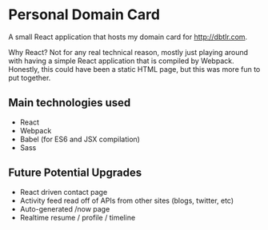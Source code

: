 # Personal Domain Card

A small React application that hosts my domain card for http://dbtlr.com.

Why React? Not for any real technical reason, mostly just playing around with having a simple React application that is compiled by Webpack. Honestly, this could have been a static HTML page, but this was more fun to put together.

## Main technologies used

- React
- Webpack
- Babel (for ES6 and JSX compilation)
- Sass

## Future Potential Upgrades

- React driven contact page
- Activity feed read off of APIs from other sites (blogs, twitter, etc)
- Auto-generated /now page
- Realtime resume / profile / timeline
